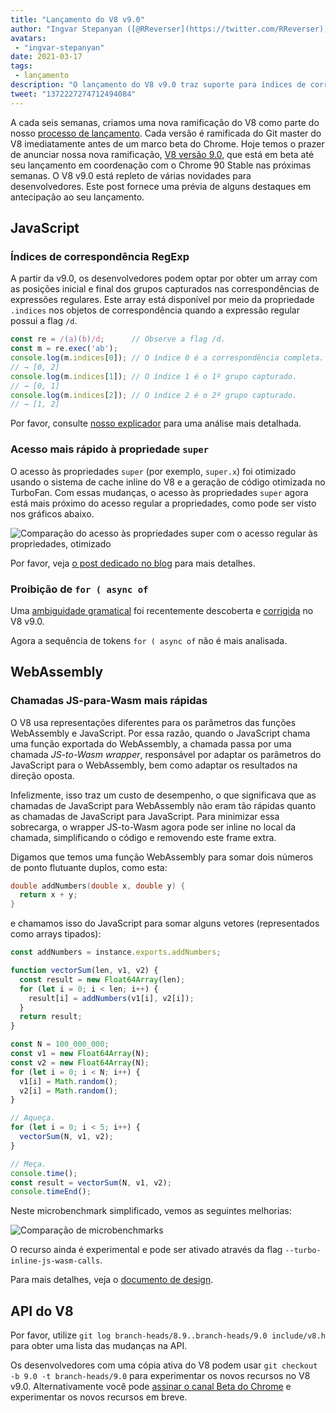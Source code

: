 ```yaml
---
title: "Lançamento do V8 v9.0"
author: "Ingvar Stepanyan ([@RReverser](https://twitter.com/RReverser)), em linha contínua"
avatars: 
 - "ingvar-stepanyan"
date: 2021-03-17
tags: 
 - lançamento
description: "O lançamento do V8 v9.0 traz suporte para índices de correspondência RegExp e várias melhorias de desempenho."
tweet: "1372227274712494084"
---
```

A cada seis semanas, criamos uma nova ramificação do V8 como parte do nosso [processo de lançamento](https://v8.dev/docs/release-process). Cada versão é ramificada do Git master do V8 imediatamente antes de um marco beta do Chrome. Hoje temos o prazer de anunciar nossa nova ramificação, [V8 versão 9.0](https://chromium.googlesource.com/v8/v8.git/+log/branch-heads/9.0), que está em beta até seu lançamento em coordenação com o Chrome 90 Stable nas próximas semanas. O V8 v9.0 está repleto de várias novidades para desenvolvedores. Este post fornece uma prévia de alguns destaques em antecipação ao seu lançamento.

<!--truncate-->
## JavaScript

### Índices de correspondência RegExp

A partir da v9.0, os desenvolvedores podem optar por obter um array com as posições inicial e final dos grupos capturados nas correspondências de expressões regulares. Este array está disponível por meio da propriedade `.indices` nos objetos de correspondência quando a expressão regular possui a flag `/d`.

```javascript
const re = /(a)(b)/d;      // Observe a flag /d.
const m = re.exec('ab');
console.log(m.indices[0]); // O índice 0 é a correspondência completa.
// → [0, 2]
console.log(m.indices[1]); // O índice 1 é o 1º grupo capturado.
// → [0, 1]
console.log(m.indices[2]); // O índice 2 é o 2º grupo capturado.
// → [1, 2]
```

Por favor, consulte [nosso explicador](https://v8.dev/features/regexp-match-indices) para uma análise mais detalhada.

### Acesso mais rápido à propriedade `super`

O acesso às propriedades `super` (por exemplo, `super.x`) foi otimizado usando o sistema de cache inline do V8 e a geração de código otimizada no TurboFan. Com essas mudanças, o acesso às propriedades `super` agora está mais próximo do acesso regular a propriedades, como pode ser visto nos gráficos abaixo.

![Comparação do acesso às propriedades super com o acesso regular às propriedades, otimizado](/_img/fast-super/super-opt.svg)

Por favor, veja [o post dedicado no blog](https://v8.dev/blog/fast-super) para mais detalhes.

### Proibição de `for ( async of`

Uma [ambiguidade gramatical](https://github.com/tc39/ecma262/issues/2034) foi recentemente descoberta e [corrigida](https://chromium-review.googlesource.com/c/v8/v8/+/2683221) no V8 v9.0.

Agora a sequência de tokens `for ( async of` não é mais analisada.

## WebAssembly

### Chamadas JS-para-Wasm mais rápidas

O V8 usa representações diferentes para os parâmetros das funções WebAssembly e JavaScript. Por essa razão, quando o JavaScript chama uma função exportada do WebAssembly, a chamada passa por uma chamada *JS-to-Wasm wrapper*, responsável por adaptar os parâmetros do JavaScript para o WebAssembly, bem como adaptar os resultados na direção oposta.

Infelizmente, isso traz um custo de desempenho, o que significava que as chamadas de JavaScript para WebAssembly não eram tão rápidas quanto as chamadas de JavaScript para JavaScript. Para minimizar essa sobrecarga, o wrapper JS-to-Wasm agora pode ser inline no local da chamada, simplificando o código e removendo este frame extra.

Digamos que temos uma função WebAssembly para somar dois números de ponto flutuante duplos, como esta:

```cpp
double addNumbers(double x, double y) {
  return x + y;
}
```

e chamamos isso do JavaScript para somar alguns vetores (representados como arrays tipados):

```javascript
const addNumbers = instance.exports.addNumbers;

function vectorSum(len, v1, v2) {
  const result = new Float64Array(len);
  for (let i = 0; i < len; i++) {
    result[i] = addNumbers(v1[i], v2[i]);
  }
  return result;
}

const N = 100_000_000;
const v1 = new Float64Array(N);
const v2 = new Float64Array(N);
for (let i = 0; i < N; i++) {
  v1[i] = Math.random();
  v2[i] = Math.random();
}

// Aqueça.
for (let i = 0; i < 5; i++) {
  vectorSum(N, v1, v2);
}

// Meça.
console.time();
const result = vectorSum(N, v1, v2);
console.timeEnd();
```

Neste microbenchmark simplificado, vemos as seguintes melhorias:

![Comparação de microbenchmarks](/_img/v8-release-90/js-to-wasm.svg)

O recurso ainda é experimental e pode ser ativado através da flag `--turbo-inline-js-wasm-calls`.

Para mais detalhes, veja o [documento de design](https://docs.google.com/document/d/1mXxYnYN77tK-R1JOVo6tFG3jNpMzfueQN1Zp5h3r9aM/edit).

## API do V8

Por favor, utilize `git log branch-heads/8.9..branch-heads/9.0 include/v8.h` para obter uma lista das mudanças na API.

Os desenvolvedores com uma cópia ativa do V8 podem usar `git checkout -b 9.0 -t branch-heads/9.0` para experimentar os novos recursos no V8 v9.0. Alternativamente você pode [assinar o canal Beta do Chrome](https://www.google.com/chrome/browser/beta.html) e experimentar os novos recursos em breve.
